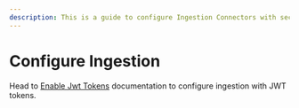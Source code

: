 ```yaml
---
description: This is a guide to configure Ingestion Connectors with security.
---
```


# Configure Ingestion

Head to [Enable Jwt Tokens](../../enable-jwt-tokens.md) documentation to configure ingestion with JWT tokens.
